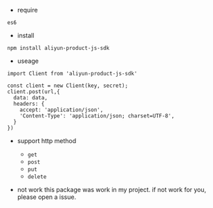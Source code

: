 - require

```shell
es6
```

- install

```shell
npm install aliyun-product-js-sdk
```

- useage

```es6
import Client from 'aliyun-product-js-sdk'

const client = new Client(key, secret);
client.post(url,{
  data: data,
  headers: {
    accept: 'application/json',
    'Content-Type': 'application/json; charset=UTF-8',
  }
})
```

- support http method
  - `get`
  - `post`
  - `put`
  - `delete`
  
  
  
- not work
 this package was work in my project. if not work for you, please open a issue. 
